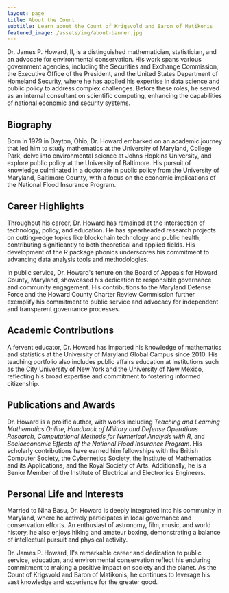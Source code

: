 ```yaml
---
layout: page
title: About the Count
subtitle: Learn about the Count of Krigsvold and Baron of Matikonis
featured_image: /assets/img/about-banner.jpg
---
```


Dr. James P. Howard, II, is a distinguished mathematician, statistician,
and an advocate for environmental conservation. His work spans
various government agencies, including the Securities and Exchange
Commission, the Executive Office of the President, and the United
States Department of Homeland Security, where he has applied his
expertise in data science and public policy to address complex
challenges. Before these roles, he served as an internal consultant
on scientific computing, enhancing the capabilities of national
economic and security systems.

## Biography

Born in 1979 in Dayton, Ohio, Dr. Howard embarked on an academic
journey that led him to study mathematics at the University of
Maryland, College Park, delve into environmental science at Johns
Hopkins University, and explore public policy at the University of
Baltimore. His pursuit of knowledge culminated in a doctorate in
public policy from the University of Maryland, Baltimore County,
with a focus on the economic implications of the National Flood
Insurance Program.

## Career Highlights

Throughout his career, Dr. Howard has remained at the intersection
of technology, policy, and education. He has spearheaded research
projects on cutting-edge topics like blockchain technology and
public health, contributing significantly to both theoretical and
applied fields. His development of the R package phonics underscores
his commitment to advancing data analysis tools and methodologies.

In public service, Dr. Howard's tenure on the Board of Appeals for
Howard County, Maryland, showcased his dedication to responsible
governance and community engagement. His contributions to the
Maryland Defense Force and the Howard County Charter Review Commission
further exemplify his commitment to public service and advocacy for
independent and transparent governance processes.

## Academic Contributions

A fervent educator, Dr. Howard has imparted his knowledge of
mathematics and statistics at the University of Maryland Global
Campus since 2010. His teaching portfolio also includes public
affairs education at institutions such as the City University of
New York and the University of New Mexico, reflecting his broad
expertise and commitment to fostering informed citizenship.

## Publications and Awards

Dr. Howard is a prolific author, with works including *Teaching and
Learning Mathematics Online*, *Handbook of Military and Defense
Operations Research*, *Computational Methods for Numerical Analysis
with R*, and *Socioeconomic Effects of the National Flood Insurance
Program*. His scholarly contributions have earned him fellowships
with the British Computer Society, the Cybernetics Society, the
Institute of Mathematics and its Applications, and the Royal Society
of Arts. Additionally, he is a Senior Member of the Institute of
Electrical and Electronics Engineers.

## Personal Life and Interests

Married to Nina Basu, Dr. Howard is deeply integrated into his
community in Maryland, where he actively participates in local
governance and conservation efforts. An enthusiast of astronomy,
film, music, and world history, he also enjoys hiking and amateur
boxing, demonstrating a balance of intellectual pursuit and physical
activity.

Dr. James P. Howard, II's remarkable career and dedication to public
service, education, and environmental conservation reflect his
enduring commitment to making a positive impact on society and the
planet. As the Count of Krigsvold and Baron of Matikonis, he continues
to leverage his vast knowledge and experience for the greater good.

